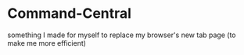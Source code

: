 # Command-Central
something I made for myself to replace my browser's new tab page (to make me more efficient)
